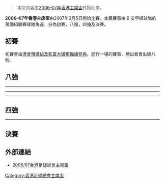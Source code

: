 > 本文内容由[2006–07年香港主席盃](https://zh.wikipedia.org/wiki/2006–07年香港主席盃)转换而来。


**2006–07年香港主席盃**由2007年3月5日開始比賽。本屆賽事由 9 支甲組球隊的預備組聯賽球隊角逐，分為初賽，八強，四強及決賽。

## 初賽

初賽會由[港會預備組及](https://zh.wikipedia.org/wiki/港會預備組 "wikilink")[和富大埔預備組參與](https://zh.wikipedia.org/wiki/和富大埔預備組 "wikilink")，進行一場的賽事，勝出者會出線八強。

## 八強

-----

-----

-----

## 四強

-----

## 決賽

## 外部連結

  - [2006/07香港足球總會主席盃](http://www.hkfa.com/zh-hk/match_cups.php?league_id=19)

[Category:香港足球總會主席盃](https://zh.wikipedia.org/wiki/Category:香港足球總會主席盃 "wikilink")